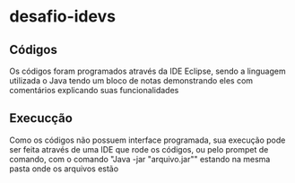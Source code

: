 # desafio-idevs

## Códigos
Os códigos foram programados através da IDE Eclipse, sendo a linguagem utilizada o Java
tendo um bloco de notas demonstrando eles com comentários explicando suas funcionalidades

## Execucção
Como os códigos não possuem interface programada, sua execução pode ser feita através de uma IDE
que rode os códigos, ou pelo prompet de comando, com o comando "Java -jar "arquivo.jar"" estando 
na mesma pasta onde os arquivos estão

